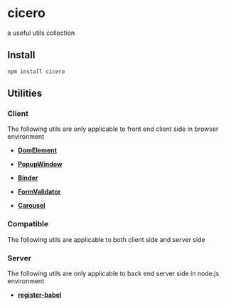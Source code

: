 <a id="top"></a>

# cicero

a useful utils collection

## Install

```
npm install cicero
```

## Utilities

### Client

The following utils are only applicable to front end client side in browser environment

- **[DomElement](./docs/client/DomElement.md)**

- **[PopupWindow](./docs/client/PopupWindow.md)**

- **[Binder](./docs/client/Binder.md)**

- **[FormValidator](./docs/client/FormValidator.md)**

- **[Carousel](./docs/client/Carousel.md)**

### Compatible

The following utils are applicable to both client side and server side

### Server

The following utils are only applicable to back end server side in node.js environment

- **[register-babel](./docs/server/register-babel.md)**
